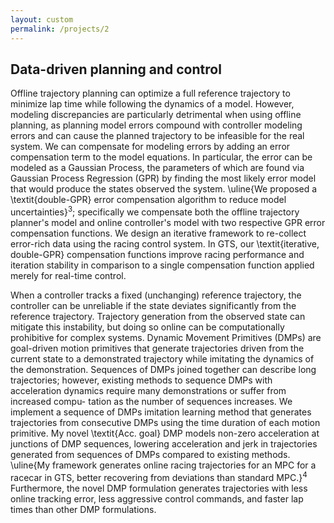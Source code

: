 ```yaml
---
layout: custom
permalink: /projects/2
---
```





## Data-driven planning and control
Offline trajectory planning can optimize a full reference trajectory to  minimize lap time while following the dynamics of a model. However,  modeling discrepancies are particularly detrimental when using offline planning, as planning model errors compound with controller modeling errors and can cause the planned trajectory to be infeasible for the real system.  We can compensate for modeling errors by adding an error compensation term to the model equations. In particular, the error can be modeled as a Gaussian Process, the parameters of which are found via Gaussian Process Regression (GPR) by finding the most likely error model that would produce the states observed the system. \uline{We proposed a \textit{double-GPR} error compensation algorithm to reduce model uncertainties}$^3$; specifically we compensate both the offline trajectory planner's model and online controller's model with two respective GPR error compensation functions. We design an iterative framework to re-collect error-rich data using the racing control system. In GTS, our \textit{iterative, double-GPR} compensation functions improve racing performance and iteration stability in comparison to a single compensation function applied merely for real-time control. 


When a controller tracks a fixed (unchanging) reference trajectory, the controller can be unreliable if the state
deviates significantly from the reference trajectory. Trajectory
generation from the observed state can mitigate this instability,
but doing so online can be computationally prohibitive for complex systems. Dynamic Movement Primitives (DMPs) are goal-driven motion
primitives that generate trajectories driven from the
current state to a demonstrated trajectory while imitating the
dynamics of the demonstration. Sequences of DMPs
joined together can describe long trajectories; however,
existing methods to sequence DMPs with acceleration dynamics
require many demonstrations or suffer from increased compu-
tation as the number of sequences increases. We implement a
sequence of DMPs imitation learning method that generates
trajectories from consecutive DMPs using the time duration of
each motion primitive. My novel \textit{Acc. goal} DMP 
models non-zero acceleration at junctions of DMP sequences,
lowering acceleration and jerk in trajectories generated
from sequences of DMPs compared to existing methods. \uline{My
framework generates online racing trajectories for an MPC for
a racecar in GTS, better
recovering from deviations than standard MPC.}$^4$ Furthermore,
the novel DMP formulation generates trajectories with less
online tracking error, less aggressive control commands, and
faster lap times than other DMP formulations.
